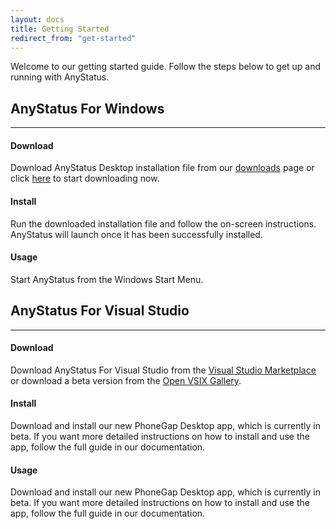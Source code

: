 ```yaml
---
layout: docs
title: Getting Started
redirect_from: "get-started"
---
```


Welcome to our getting started guide. Follow the steps below to get up and running with AnyStatus.

## AnyStatus For Windows
------------------------

#### Download

Download AnyStatus Desktop installation file from our [downloads](/downloads) page or click [here](/downloads/thank-you) to start downloading now.

#### Install

Run the downloaded installation file and follow the on-screen instructions.
AnyStatus will launch once it has been successfully installed.


#### Usage

Start AnyStatus from the Windows Start Menu.

## AnyStatus For Visual Studio
------------------------------

#### Download

Download AnyStatus For Visual Studio from the [Visual Studio Marketplace](https://marketplace.visualstudio.com/items?itemName=AnyStatus.AnyStatus) or download a beta version from the [Open VSIX Gallery](http://vsixgallery.com/extension/AnyStatus.VSPackage.6f25620d-ff50-42d1-89da-709a45cebe10/).

#### Install


Download and install our new PhoneGap Desktop app, which is currently in beta. If you want more detailed instructions on how to install and use the app, follow the full guide in our documentation.

#### Usage

Download and install our new PhoneGap Desktop app, which is currently in beta. If you want more detailed instructions on how to install and use the app, follow the full guide in our documentation.
